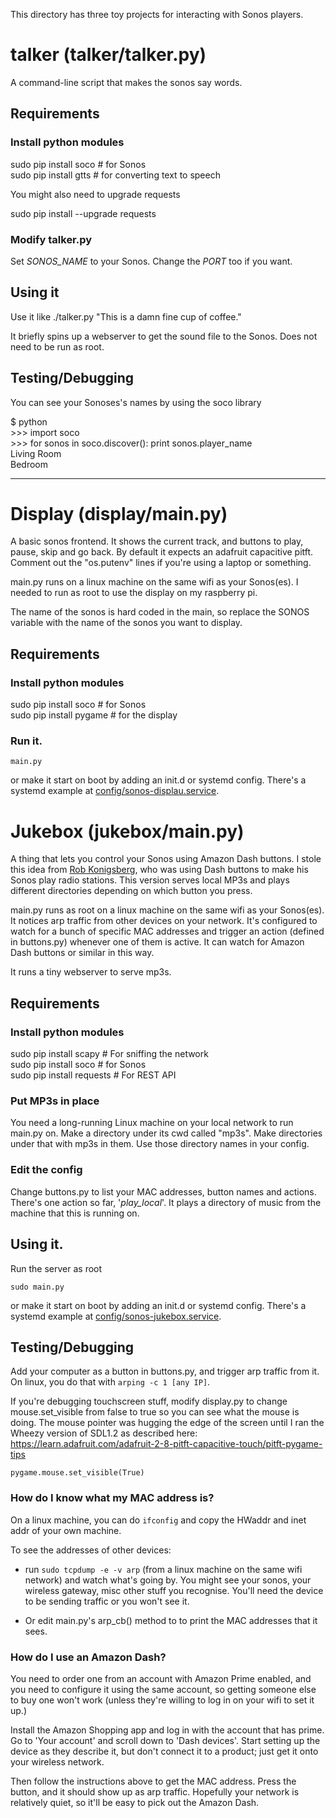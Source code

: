 This directory has three toy projects for interacting with Sonos players.

# talker (**talker/talker.py**)
A command-line script that makes the sonos say words. 

## Requirements

### Install python modules
sudo pip install soco        # for Sonos  
sudo pip install gtts        # for converting text to speech

You might also need to upgrade requests

sudo pip install --upgrade requests

### Modify talker.py
Set *SONOS_NAME* to your Sonos. Change the *PORT* too if you want.

## Using it

Use it like
./talker.py "This is a damn fine cup of coffee." 

It briefly spins up a webserver
to get the sound file to the Sonos. Does not need to be run as root.

## Testing/Debugging
You can see your Sonoses's names by using the soco library 

$ python  
\>\>\> import soco  
\>\>\> for sonos in soco.discover(): print sonos.player_name  
Living Room  
Bedroom  

------------------------------------------------------------------------------
# Display (**display/main.py**)
A basic sonos frontend. It shows the current track, and buttons to play, pause,
skip and go back. By default it expects an adafruit capacitive pitft. Comment
out the "os.putenv" lines if you're using a laptop or something.

main.py runs on a linux machine on the same wifi as your Sonos(es). I needed to
run as root to use the display on my raspberry pi.

The name of the sonos is hard coded in the main, so replace the SONOS variable
with the name of the sonos you want to display.

## Requirements

### Install python modules
sudo pip install soco        # for Sonos  
sudo pip install pygame      # for the display

### Run it.

`main.py`

or make it start on boot by adding an init.d or systemd config. There's a
systemd example at [config/sonos-displau.service](
https://github.com/whereistanya/sonos-jukebox/blob/master/config/sonos-display.service).


# Jukebox (**jukebox/main.py**)
A thing that lets you control your Sonos using Amazon Dash buttons. I stole this
idea from [Rob Konigsberg](http://github.com/kberg), who was using Dash buttons
to make his Sonos play radio stations. This version serves local MP3s and plays
different directories depending on which button you press.

main.py runs as root on a linux machine on the same wifi as your Sonos(es).
It notices arp traffic from other devices on your network. It's configured to
watch for a bunch of specific MAC addresses and trigger an action (defined in
buttons.py) whenever one of them is active. It can watch for Amazon Dash buttons
or similar in this way.

It runs a tiny webserver to serve mp3s.

## Requirements

### Install python modules
sudo pip install scapy       # For sniffing the network  
sudo pip install soco        # for Sonos  
sudo pip install requests    # For REST API  

### Put MP3s in place
You need a long-running Linux machine on your local network to run main.py
on. Make a directory under its cwd called "mp3s". Make directories under that
with mp3s in them. Use those directory names in your config.

### Edit the config
Change buttons.py to list your MAC addresses, button names and actions. There's
one action so far, '*play_local*'. It plays a directory of music from the
machine that this is running on.

## Using it.
Run the server as root

`sudo main.py`

or make it start on boot by adding an init.d or systemd config. There's a
systemd example at [config/sonos-jukebox.service](
https://github.com/whereistanya/sonos-jukebox/blob/master/config/sonos-jukebox.service).

## Testing/Debugging
Add your computer as a button in buttons.py, and trigger arp traffic from
it. On linux, you do that with `arping -c 1 [any IP]`.

If you're debugging touchscreen stuff, modify display.py to change
mouse.set_visible from false to true so you can see what the mouse is doing.
The mouse pointer was hugging the edge of the screen until I ran the Wheezy
version of SDL1.2 as described here:  
https://learn.adafruit.com/adafruit-2-8-pitft-capacitive-touch/pitft-pygame-tips

```
pygame.mouse.set_visible(True)
```

### How do I know what my MAC address is?
On a linux machine, you can do `ifconfig` and copy the HWaddr and inet addr of
your own machine.

To see the addresses of other devices:

* run `sudo tcpdump -e -v arp` (from a linux machine on the same wifi network)
and watch what's going by. You might see your sonos, your wireless gateway, misc
other stuff you recognise. You'll need the device to be sending traffic or you
won't see it.

* Or edit main.py's arp_cb() method to to print the MAC addresses that it
sees.

### How do I use an Amazon Dash?
You need to order one from an account with Amazon Prime enabled, and you need to
configure it using the same account, so getting someone else to buy one won't
work (unless they're willing to log in on your wifi to set it up.)

Install the Amazon Shopping app and log in with the account that has prime. Go
to 'Your account' and scroll down to 'Dash devices'. Start setting up the device
as they describe it, but don't connect it to a product; just get it onto your
wireless network.

Then follow the instructions above to get the MAC address. Press the
button, and it should show up as arp traffic. Hopefully your network
is relatively quiet, so it'll be easy to pick out the Amazon Dash.
